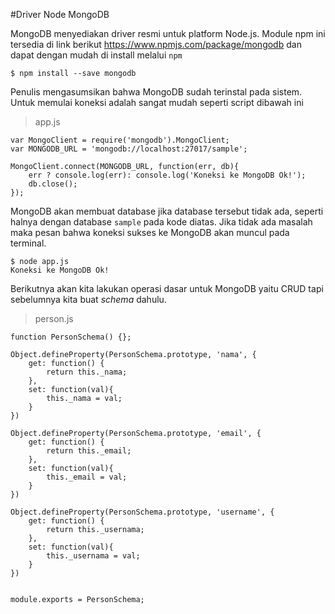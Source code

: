 #Driver Node MongoDB

MongoDB menyediakan driver resmi untuk platform Node.js. Module npm ini tersedia di link berikut https://www.npmjs.com/package/mongodb dan dapat dengan mudah di install melalui `npm`


    $ npm install --save mongodb


Penulis mengasumsikan bahwa MongoDB sudah terinstal pada sistem. Untuk memulai koneksi adalah sangat mudah seperti script dibawah ini

> app.js

```
var MongoClient = require('mongodb').MongoClient; 
var MONGODB_URL = 'mongodb://localhost:27017/sample';

MongoClient.connect(MONGODB_URL, function(err, db){
    err ? console.log(err): console.log('Koneksi ke MongoDB Ok!');
    db.close();
});

```

MongoDB akan membuat database jika database tersebut tidak ada, seperti halnya dengan database `sample` pada kode diatas. Jika tidak ada masalah maka pesan bahwa koneksi sukses ke MongoDB akan muncul pada terminal.

    $ node app.js
    Koneksi ke MongoDB Ok!


Berikutnya akan kita lakukan operasi dasar untuk MongoDB yaitu CRUD tapi sebelumnya kita buat *schema*  dahulu.

> person.js

```
function PersonSchema() {};

Object.defineProperty(PersonSchema.prototype, 'nama', {
    get: function() {
        return this._nama;
    },
    set: function(val){
        this._nama = val;
    }
})

Object.defineProperty(PersonSchema.prototype, 'email', {
    get: function() {
        return this._email;
    },
    set: function(val){
        this._email = val;
    }
})

Object.defineProperty(PersonSchema.prototype, 'username', {
    get: function() {
        return this._usernama;
    },
    set: function(val){
        this._usernama = val;
    }
})


module.exports = PersonSchema;

```


